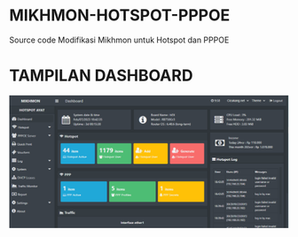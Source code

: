 # MIKHMON-HOTSPOT-PPPOE
Source code Modifikasi Mikhmon untuk Hotspot dan PPPOE

# TAMPILAN DASHBOARD
![This is an image](/ss.png)
